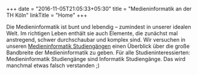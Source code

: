 +++
date = "2016-11-05T21:05:33+05:30"
title = "Medieninformatik an der TH Köln"
linkTitle = "Home"
+++

Die Medieninformatik ist bunt und lebendig – zumindest in unserer idealen Welt. Im richtigen Leben enthält sie auch Elemente, die zunächst mal anstregend, schwer durchschaubar und komplex sind. Wir versuchen in unseren [Medieninformatik Studiengängen](/study) einen Überblick über die große Bandbreite der Medieninformatik zu geben. Für alle Studieninteressierten: Medieninformatik Studiengänge sind Informatik Studiengänge. Das wird manchmal etwas falsch verstanden ;)
